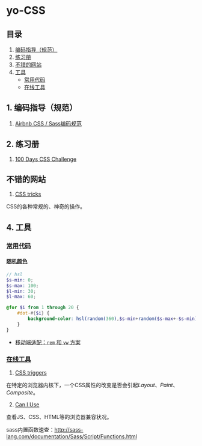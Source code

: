 # yo-CSS

## 目录

1. [编码指导（规范）](#编码指导（规范）)
2. [练习册](#练习册)
3. [不错的网站](#不错的网站)
4. [工具](#工具)
    - [常用代码](#code-snippet)
    - [在线工具](#online-tool)

## 1. 编码指导（规范）

1. [Airbnb CSS / Sass编码规范](https://github.com/NoName4Me/yo-CSS/issues/1)

## 2. 练习册

1. [100 Days CSS Challenge](https://codepen.io/collection/XgmakG/)

## 不错的网站

1. [CSS tricks](https://css-tricks.com/)

CSS的各种常规的、神奇的操作。

## 4. 工具

<a id="code-snippet" href="#code-snippet">

### 常用代码

#### 随机颜色

```scss
// hsl
$s-min: 0;
$s-max: 100;
$l-min: 30;
$l-max: 60;

@for $i from 1 through 20 {
    #dot-#{$i} {
        background-color: hsl(random(360),$s-min+random($s-max+-$s-min),$l-min+random($l-max+-$l-min));
    }
}
```

* [移动端适配：`rem` 和 `vw` 方案](https://github.com/NoName4Me/yo-CSS/issues/2)

<a id="online-tool" href="#online-tool">

### 在线工具

1. [CSS triggers](https://csstriggers.com/)

在特定的浏览器内核下，一个CSS属性的改变是否会引起*Layout*、*Paint*、*Composite*。

2. [Can I Use](https://caniuse.com/)

查看JS、CSS、HTML等的浏览器兼容状况。

sass内置函数速查：http://sass-lang.com/documentation/Sass/Script/Functions.html